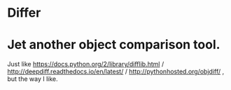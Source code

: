 # Differ
# Jet another object comparison tool.
Just like https://docs.python.org/2/library/difflib.html / http://deepdiff.readthedocs.io/en/latest/ / http://pythonhosted.org/objdiff/ , but the way I like.
